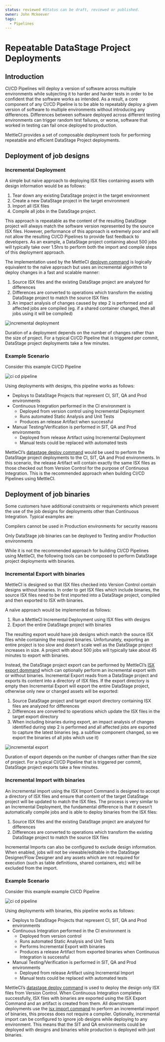 ```yaml
---
status: reviewed #Status can be draft, reviewed or published. 
owner: John Mckeever
tags:
  - Pipelines
---
```

# Repeatable DataStage Project Deployments

## Introduction

CI/CD Pipelines will deploy a version of software across multiple environments while subjecting it to harder and harder tests in order to be confident that the software works as intended.  As a result, a core component of any CI/CD Pipeline is to be able to repeatably deploy a given version of software to multiple environments without introducing any differences.  Differences between software deployed across different testing environments can trigger random test failures, or worse, software that worked in testing can fail once deployed to production.

MettleCI provides a set of composable deployment tools for performing repeatable and efficient DataStage Project deployments.

## Deployment of job designs

### Incremental Deployment

A simple but naïve approach to deploying ISX files containing assets with design information would be as follows:

1. Tear down any existing DataStage project in the target environment
1. Create a new DataStage project in the target environment
1. Import all ISX files
1. Compile all jobs in the DataStage project.

This approach is repeatable as the content of the resulting DataStage project will always match the software version represented by the source ISX files.  However, performance of this approach is extremely poor and will not allow the resulting CI/CD Pipelines to provide fast feedback to developers.  As an example, a DataStage project containing about 500 jobs will typically take over 1.5hrs to perform both the import and compile steps of this deployment approach.

The implementation used by the MettleCI [deploym command](../../mettleci-cli/datastage-namespace/#datastage-deploy) is logically equivalent to the naïve approach but uses an incremental algorithm to deploy changes in a fast and scalable manner:

1. Source ISX files and the existing DataStage project are analyzed for differences
1. Differences are converted to operations which transform the existing DataStage project to match the source ISX files
1. An impact analysis of changes caused by step 2 is performed and all affected jobs are compiled (eg. if a shared container changed, then all jobs using it will be compiled) 

![incremental deployment](./images/incremental-deployment.png "incremental deployment")

Duration of a deployment depends on the number of changes rather than the size of project.  For a typical CI/CD Pipeline that is triggered per commit, DataStage project deployments take a few minutes.

### Example Scenario

Consider this example CI/CD Pipeline

![ci cd pipeline](./images/cicd-pipeline-abstract.png "ci cd pipeline")

Using deployments with designs, this pipeline works as follows:

* Deploys to DataStage Projects that represent CI, SIT, QA and Prod environments
* Continuous Integration performed in the CI environment is 
    * Deployed from version control using Incremental Deployment
    * Runs automated Static Analysis and Unit Tests
    * Produces an release Artifact when successful
* Manual Testing/Verification is performed in SIT, QA and Prod environments
    * Deployed from release Artifact using Incremental Deployment
    * Manual tests could be replaced with automated tests

MettleCI’s [datastage deploy command](../../mettleci-cli/datastage-namespace/#datastage-deploy) would be used to perform the DataStage project deployments to the CI, SIT, QA and Prod environments.  In this scenario, the release Artifact will contain exactly the same ISX files as those checked out from Version Control for the purpose of Continuous Integration.  This is the recommended approach when building CI/CD Pipelines using MettleCI.

## Deployment of job binaries

Some customers have additional constraints or requirements which prevent the use of the job designs for deployments other than Continuous Integration. Typical examples are:

Compilers cannot be used in Production environments for security reasons

Only DataStage job binaries can be deployed to Testing and/or Production environments

While it is not the recommended approach for building CI/CD Pipelines using MettleCI, the following tools can be composed to perform DataStage project deployments with binaries.

### Incremental Export with binaries

MettleCI is designed so that ISX files checked into Version Control contain designs without binaries.  In order to get ISX files which include binaries, the source ISX files need to be first imported into a DataStage project, compiled and then exported to ISX with binaries.

A naïve approach would be implemented as follows:

1. Run a MettleCI Incremental Deployment using ISX files with designs
1. Export the entire DataStage project with binaries

The resulting export would have job designs which match the source ISX files while containing the required binaries.  Unfortunately, exporting an entire project is too slow and doesn’t scale well as the DataStage project increases in size.  A project with about 500 jobs will typically take about 45 minutes to export with binaries.

Instead, the DataStage project export can be performed by MettleCI’s [ISX export dommand](blank) which can optionally perform an incremental export with or without binaries.  Incremental Export reads from a DataStage project and exports its content into a  directory of ISX files.  If the export directory is empty then Incremental Export will export the entire DataStage project, otherwise only new or changed assets will be exported:

1. Source DataStage project and target export directory containing ISX files are analyzed for differences
1. Differences are converted to operations which update the ISX files in the target export directory 
1. When including binaries during export, an impact analysis of changes identified during step 2 is performed and all affected jobs are exported to capture the latest binaries (eg. a subflow component changed, so we export the binaries of all jobs which use it)

![incremental export](./images/incremental-export.png "incremental export")

Duration of export depends on the number of changes rather than the size of project.  For a typical CI/CD Pipeline that is triggered per commit, DataStage project exports take a few minutes.

### Incremental Import with binaries

An incremental import using the ISX Import Command is designed to accept a directory of ISX files and ensure that content of the target DataStage project will be updated to match the ISX files.  The process is very similar to an Incremental Deployment, the fundamental difference is that it doesn’t automatically compile jobs and is able to deploy binaries from the ISX files:

1. Source ISX files and the existing DataStage project are analyzed for differences
1. Differences are converted to operations which transform the existing DataStage project to match the source ISX files

Incremental Imports can also be configured to exclude design information.  When enabled, jobs will not be viewable/editable in the DataStage Designer/Flow Designer and any assets which are not required for execution (such as table definitions, shared containers, etc) will be excluded from the import.

### Example Scenario

Consider this example example CI/CD Pipeline

![ci cd pipeline](./images/cicd-pipeline-abstract.png "ci cd pipeline")

Using deployments with binaries, this pipeline works as follows:

* Deploys to DataStage Projects that represent CI, SIT, QA and Prod environments
* Continuous Integration performed in the CI environment is 
    * Deployed from version control
    * Runs automated Static Analysis and Unit Tests
    * Performs Incremental Export with binaries
    * Produces a release Artifact from exported binaries when Continuous Integration is successful
* Manual Testing/Verification is performed in SIT, QA and Prod environments
    * Deployed from release Artifact using Incremental Import
    * Manual tests could be replaced with automated tests

MettleCI’s [datastage deploy command](../../mettleci-cli/datastage-namespace/#datastage-deploy) is used to deploy the design only ISX files from Version Control.  When Continuous Integration completes successfully, ISX files with binaries are exported using the ISX Export Command  and an artifact is created from them.  All downstream deployments use the [isx import command](../../mettleci-cli/datastage-namespace/#datastage-deploy) to perform an incremental import of binaries, this process does not require a compiler.  Optionally, incremental import can be configured to ignore job designs while deploying to any environment.  This means that the SIT and QA environments could be deployed with designs and binaries while production is deployed with just binaries.

